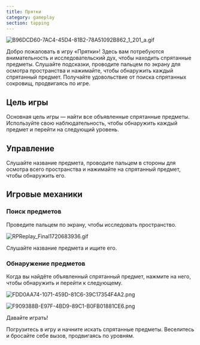 ```yaml
---
title: Прятки
category: gameplay
section: tapping
---
```

![B96DCD60-7AC4-45D4-81B2-78A51092B862_1_201_a.gif](https://help.studycat.com/hc/article_attachments/34930712507545)

Добро пожаловать в игру «Прятки»! Здесь вам потребуются внимательность и исследовательский дух, чтобы находить спрятанные предметы. Слушайте подсказки, проводите пальцем по экрану для осмотра пространства и нажимайте, чтобы обнаружить каждый спрятанный предмет. Получайте удовольствие от поиска спрятанных сокровищ, продвигаясь по игре.

## Цель игры

Основная цель игры — найти все объявленные спрятанные предметы. Используйте свою наблюдательность, чтобы обнаружить каждый предмет и перейти на следующий уровень.

## Управление

Слушайте название предмета, проводите пальцем в стороны для осмотра всего пространства и нажимайте на спрятанный предмет, чтобы обнаружить его.

## Игровые механики

### Поиск предметов

Проведите пальцем по экрану, чтобы исследовать пространство.

![RPReplay_Final1720683936.gif](https://help.studycat.com/hc/article_attachments/34930712511513)

Слушайте название предмета и ищите его.

### Обнаружение предметов

Когда вы найдёте объявленный спрятанный предмет, нажмите на него, чтобы обнаружить и перейти к следующему.

![FDD0AA74-1071-459D-81C6-39C17354F4A2.png](https://help.studycat.com/hc/article_attachments/34783745782809)


![F909388B-E97F-4BD9-89C1-B0FB01881CE6.png](https://help.studycat.com/hc/article_attachments/34783721841177)

Давайте играть!

Погрузитесь в игру и начните искать спрятанные предметы. Веселитесь и бросайте себе вызов, продвигаясь по уровням.